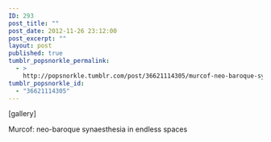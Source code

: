```yaml
---
ID: 293
post_title: ""
post_date: 2012-11-26 23:12:00
post_excerpt: ""
layout: post
published: true
tumblr_popsnorkle_permalink:
  - >
    http://popsnorkle.tumblr.com/post/36621114305/murcof-neo-baroque-synaesthesia-in-endless-spaces
tumblr_popsnorkle_id:
  - "36621114305"
---
```

[gallery]
<p>Murcof: neo-baroque synaesthesia in endless spaces</p>